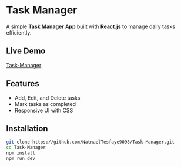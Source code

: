 # Task Manager

A simple **Task Manager App** built with **React.js** to manage daily tasks efficiently. 

## Live Demo
[Task-Manager](https://voluble-gaufre-9a69c8.netlify.app/)

## Features  
- Add, Edit, and Delete tasks  
- Mark tasks as completed  
- Responsive UI with CSS

## Installation  


```sh
git clone https://github.com/NatnaelTesfaye9098/Task-Manager.git
cd Task-Manager
npm install
npm run dev
